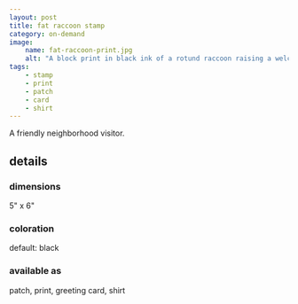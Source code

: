 ```yaml
---
layout: post
title: fat raccoon stamp
category: on-demand
image: 
    name: fat-raccoon-print.jpg
    alt: "A block print in black ink of a rotund raccoon raising a welcoming paw towards the viewer."
tags:
    - stamp
    - print
    - patch
    - card
    - shirt
---
```


A friendly neighborhood visitor.

## details

### dimensions

5" x 6"

### coloration

default: black

### available as

patch, print, greeting card, shirt
